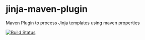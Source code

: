 # jinja-maven-plugin

Maven Plugin to process Jinja templates using maven properties


[![Build Status](https://api.travis-ci.org/nerdynick/jinja-maven-plugin.png "Build Status")](https://travis-ci.org/nerdynick/jinja-maven-plugin)